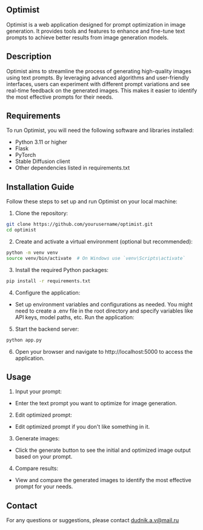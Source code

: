 ## Optimist
Optimist is a web application designed for prompt optimization in image generation. It provides tools and features to enhance and fine-tune text prompts to achieve better results from image generation models.

## Description
Optimist aims to streamline the process of generating high-quality images using text prompts. By leveraging advanced algorithms and user-friendly interfaces, users can experiment with different prompt variations and see real-time feedback on the generated images. This makes it easier to identify the most effective prompts for their needs.

## Requirements
To run Optimist, you will need the following software and libraries installed:

- Python 3.11 or higher
- Flask
- PyTorch
- Stable Diffusion client
- Other dependencies listed in requirements.txt

## Installation Guide
Follow these steps to set up and run Optimist on your local machine:

1. Clone the repository:

```sh
git clone https://github.com/yourusername/optimist.git
cd optimist
```

2. Create and activate a virtual environment (optional but recommended):

```sh
python -m venv venv
source venv/bin/activate  # On Windows use `venv\Scripts\activate`
```

3. Install the required Python packages:

```sh
pip install -r requirements.txt
```

4. Configure the application:

- Set up environment variables and configurations as needed. You might need to create a .env file in the root directory and specify variables like API keys, model paths, etc.
Run the application:

5. Start the backend server:

```sh
python app.py
```

6. Open your browser and navigate to http://localhost:5000 to access the application.

## Usage
1. Input your prompt:
- Enter the text prompt you want to optimize for image generation.

2. Edit optimized prompt:
- Edit optimized prompt if you don't like something in it.

3. Generate images:
- Click the generate button to see the initial and optimized image output based on your prompt.

4. Compare results:
- View and compare the generated images to identify the most effective prompt for your needs.

## Contact
For any questions or suggestions, please contact dudnik.a.v@mail.ru
